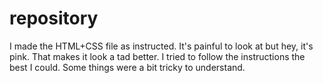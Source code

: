 # repository
I made the HTML+CSS file as instructed. It's painful to look at but hey, it's pink. That makes it look a tad better.
I tried to follow the instructions the best I could. Some things were a bit tricky to understand. 